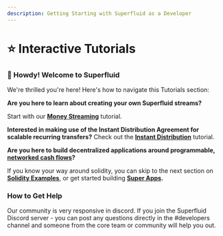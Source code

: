 ```yaml
---
description: Getting Starting with Superfluid as a Developer
---
```


# ⭐ Interactive Tutorials

### :wave: Howdy! Welcome to Superfluid

We're thrilled you're here! Here's how to navigate this Tutorials section:

**Are you here to learn about creating your own Superfluid streams?**&#x20;

Start with our [**Money Streaming**](money-streaming-1.md) tutorial.

**Interested in making use of the Instant Distribution Agreement for scalable recurring transfers?** Check out the [**Instant Distribution**](instant-distribution.md) tutorial.

**Are you here to build decentralized applications around programmable,** [**networked cash flows**](https://multicoin.capital/2021/07/13/networked-cash-flows/)**?**

If you know your way around solidity, you can skip to the next section on [**Solidity Examples**](../solidity-examples.md), or get started building [**Super Apps**](../super-apps/)**.**

### How to Get Help

Our community is very responsive in discord. If you join the Superfluid Discord server - you can post any questions directly in the #developers channel and someone from the core team or community will help you out.&#x20;
